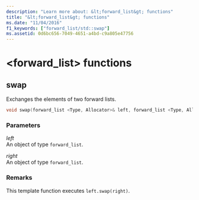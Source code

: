 ```yaml
---
description: "Learn more about: &lt;forward_list&gt; functions"
title: "&lt;forward_list&gt; functions"
ms.date: "11/04/2016"
f1_keywords: ["forward_list/std::swap"]
ms.assetid: 0d6bc656-7049-4651-a4bd-c9a805e47756
---
```

# &lt;forward_list&gt; functions

## <a name="swap"></a> swap

Exchanges the elements of two forward lists.

```cpp
void swap(forward_list <Type, Allocator>& left, forward_list <Type, Allocator>& right);
```

### Parameters

*left*\
An object of type `forward_list`.

*right*\
An object of type `forward_list`.

### Remarks

This template function executes `left.swap(right)`.
